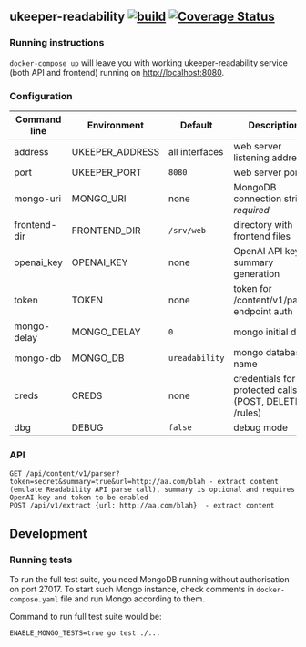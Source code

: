 ## ukeeper-readability [![build](https://github.com/ukeeper/ukeeper-readability/actions/workflows/ci.yml/badge.svg)](https://github.com/ukeeper/ukeeper-readability/actions/workflows/ci.yml) [![Coverage Status](https://coveralls.io/repos/github/ukeeper/ukeeper-readability/badge.svg?branch=master)](https://coveralls.io/github/ukeeper/ukeeper-readability?branch=master)

### Running instructions

`docker-compose up` will leave you with working ukeeper-readability service (both API and frontend) running on <http://localhost:8080>.

### Configuration

| Command line | Environment     | Default        | Description                                           |
|--------------|-----------------|----------------|-------------------------------------------------------|
| address      | UKEEPER_ADDRESS | all interfaces | web server listening address                          |
| port         | UKEEPER_PORT    | `8080`         | web server port                                       |
| mongo-uri    | MONGO_URI       | none           | MongoDB connection string, _required_                 |
| frontend-dir | FRONTEND_DIR    | `/srv/web`     | directory with frontend files                         |
| openai_key   | OPENAI_KEY      | none           | OpenAI API key for summary generation                 |
| token        | TOKEN           | none           | token for /content/v1/parser endpoint auth            |
| mongo-delay  | MONGO_DELAY     | `0`            | mongo initial delay                                   |
| mongo-db     | MONGO_DB        | `ureadability` | mongo database name                                   |
| creds        | CREDS           | none           | credentials for protected calls (POST, DELETE /rules) |
| dbg          | DEBUG           | `false`        | debug mode                                            |

### API

    GET /api/content/v1/parser?token=secret&summary=true&url=http://aa.com/blah - extract content (emulate Readability API parse call), summary is optional and requires OpenAI key and token to be enabled
    POST /api/v1/extract {url: http://aa.com/blah}  - extract content

## Development

### Running tests

To run the full test suite, you need MongoDB running without authorisation on port 27017. To start such Mongo instance, check comments in `docker-compose.yaml` file and run Mongo according to them.

Command to run full test suite would be:

```shell
ENABLE_MONGO_TESTS=true go test ./...
```